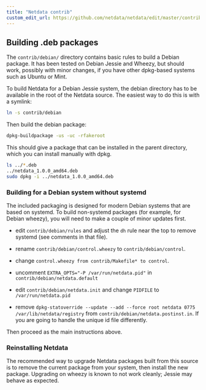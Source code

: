 ```yaml
---
title: "Netdata contrib"
custom_edit_url: https://github.com/netdata/netdata/edit/master/contrib/README.md
---
```




## Building .deb packages

The `contrib/debian/` directory contains basic rules to build a
Debian package.  It has been tested on Debian Jessie and Wheezy,
but should work, possibly with minor changes, if you have other
dpkg-based systems such as Ubuntu or Mint.

To build Netdata for a Debian Jessie system, the debian directory
has to be available in the root of the Netdata source. The easiest
way to do this is with a symlink:

```sh
ln -s contrib/debian
```

Then build the debian package:

```sh
dpkg-buildpackage -us -uc -rfakeroot
```

This should give a package that can be installed in the parent
directory, which you can install manually with dpkg.

```sh
ls ../*.deb
../netdata_1.0.0_amd64.deb
sudo dpkg -i ../netdata_1.0.0_amd64.deb
```

### Building for a Debian system without systemd

The included packaging is designed for modern Debian systems that
are based on systemd. To build non-systemd packages (for example,
for Debian wheezy), you will need to make a couple of minor
updates first.

-   edit `contrib/debian/rules` and adjust the `dh` rule near the
    top to remove systemd (see comments in that file).

-   rename `contrib/debian/control.wheezy` to `contrib/debian/control`.

-   change `control.wheezy from contrib/Makefile* to control`.

-   uncomment `EXTRA_OPTS="-P /var/run/netdata.pid"` in
    `contrib/debian/netdata.default`

-   edit `contrib/debian/netdata.init` and change `PIDFILE` to
    `/var/run/netdata.pid`

-   remove `dpkg-statoverride --update --add --force root netdata 0775 /var/lib/netdata/registry` from
    `contrib/debian/netdata.postinst.in`. If you are going to handle the unique id file differently.

Then proceed as the main instructions above.

### Reinstalling Netdata

The recommended way to upgrade Netdata packages built from this
source is to remove the current package from your system, then
install the new package. Upgrading on wheezy is known to not
work cleanly; Jessie may behave as expected.


